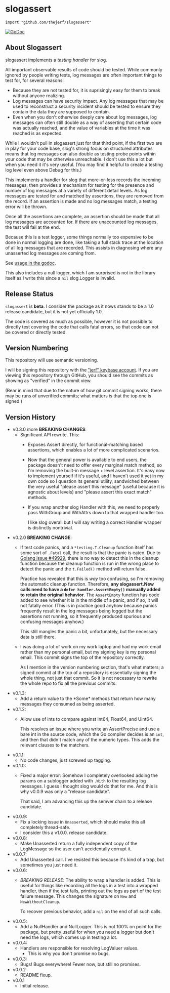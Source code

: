 # slogassert


    import "github.com/thejerf/slogassert"

[![GoDoc](https://pkg.go.dev/badge/github.com/thejerf/slogassert)](https://pkg.go.dev/github.com/thejerf/slogassert)

## About Slogassert

slogassert implements a _testing handler_ for slog.

All important observable results of code should be tested. While
commonly ignored by people writing tests, log messages are often
important things to test for, for several reasons:

 * Because they are not tested for, it is suprisingly easy for them to
   break without anyone realizing.
 * Log messages can have security impact. Any log messages that may be
   used to reconstruct a security incident should be tested to ensure
   they contain the data they are supposed to contain.
 * Even when you don't otherwise deeply care about log
   messages, log messages can often still double as a way of asserting
   that certain code was actually reached, and the value of variables
   at the time it was reached is as expected.
   
While I wouldn't pull in slogassert just for that third point, if the
first two are in play for your code base, slog's strong focus on
structured attributes means that log messages can also double as
testing probe points within your code that may be otherwise
unreachable. I don't use this a lot but when you need it it's very
useful. (You may find it helpful to create a testing log level even
above Debug for this.)

This implements a handler for slog that more-or-less records the
incoming messages, then provides a mechanism for testing for the
presence and number of log messages at a variety of different detail
levels. As log messages are tested for and matched by assertions, they
are removed from the record. If an assertion is made and no log
messages match, a testing error will be thrown.

Once all the assertions are complete, an assertion should be made that
all log messages are accounted for. If there are unaccounted log
messages, the test will fail at the end.

Because this is a test logger, some things normally too expensive to
be done in normal logging are done, like taking a full stack trace at
the location of all log messages that are recorded. This assists in
diagnosing where any unasserted log messages are coming from.

See [usage in the godoc](https://pkg.go.dev/github.com/thejerf/slogassert).

This also includes a null logger, which I am surprised is not in the
library itself as I write this since a `nil` slog.Logger is invalid.

## Release Status

`slogassert` is **beta**. I consider the package as it nows stands to
be a 1.0 release candidate, but it is not yet officially 1.0.

The code is covered as much as possible, however it is not possible to
directly test covering the code that calls fatal errors, so that code
can not be covered or directly tested.

## Version Numbering

This repository will use semantic versioning.

I will be signing this repository with the ["jerf" keybase
account](https://keybase.io/jerf). If you are viewing this repository
through GitHub, you should see the commits as showing as "verified" in
the commit view.

(Bear in mind that due to the nature of how git commit signing works,
there may be runs of unverified commits; what matters is that the top
one is signed.)

## Version History

* v0.3.0 more **BREAKING CHANGES**:
  * Significant API rewrite. This:
    * Exposes Assert directly, for functional-matching based
      assertions, which enables a lot of more complicated scenarios.
    * Now that the general power is available to end users, the
      package doesn't need to offer every marginal match method, so
      I'm removing the built-in message + level assertion. It's easy
      now to implement yourself if it's useful, and I haven't used it
      yet in my own code so I question its general utility, sandwiched
      between the very useful "please assert this message" (useful
      because it is agnostic about levels) and "please assert this
      exact match" methods.
    * If you wrap another slog Handler with this, we need to properly
      pass WithGroup and WithAttrs down to that wrapped handler too.
    
      I like slog overall but I will say writing a correct Handler
      wrapper is distinctly nontrivial.
* v0.2.0 **BREAKING CHANGE**:
  * If test code panics, and a `*testing.T.Cleanup` function itself
    has some sort of `.Fatal` call, the result is that the panic is
    eaten. Due to [Golang issue
    #49929](https://github.com/golang/go/issues/49929), there is no
    way to detect this in the cleanup function because the cleanup
    function is run in the wrong place to detect the panic and the
    `t.Failed()` method will return false.
    
    Practice has revealed that this is _way_ too confusing, so I'm
    removing the automatic cleanup function. Therefore, **any
    slogassert.New calls need to have a `defer handler.AssertEmpty()`
    manually added to retain the original behavior**. The
    `AssertEmpty` function has code added to see whether it is in the
    middle of a panic, and if so, it will not fatally error. (This is
    in practice good anyhow because panics frequently result in the
    log messages being logged but the assertions not running, so it
    frequently produced spurious and confusing messages anyhow.)
    
    This still mangles the panic a bit, unfortunately, but the
    necessary data is still there.
  * I was doing a lot of work on my work laptop and had my work email
    rather than my personal email, but my signing key is my personal
    email. This commit signs the top of the repository correctly.
    
    As I mention in the version numbering section, that's what
    matters; a signed commit at the top of a repository is essentially
    signing the whole thing, not just that commit. So it is not
    necessary to rewrite the whole repo to fix all the previous commits.
* v0.1.3:
  * Add a return value to the \*Some\* methods that return how many
    messages they consumed as being asserted.
* v0.1.2:
  * Allow use of ints to compare against Int64, Float64, and Uint64.
  
    This resolves an issue where you write an AssertPrecise and use a
    bare int in the source code, which the Go compiler decides is an
    `int`, and then that didn't match any of the numeric types. This
    adds the relevant clauses to the matchers.
* v0.1.1:
  * No code changes, just screwed up tagging.
* v0.1.0:
  * Fixed a major error: Somehow I completely overlooked adding the
    params on a sublogger added with `.With` to the resulting log
    messages. I guess I thought slog would do that for me. And this is
    why v0.0.9 was only a "release candidate".
    
    That said, I am advancing this up the semver chain to a release
    candidate. 
* v0.0.9:
  * Fix a locking issue in `Unasserted`, which should make this all
    completely thread-safe.
  * I consider this a v1.0.0. release candidate.
* v0.0.8:
  * Make Unasserted return a fully independent copy of the LogMessage
    so the user can't accidentally corrupt it.
* v0.0.7:
  * Add Unasserted call. I've resisted this because it's kind of a
    trap, but sometimes you just need it.
* v0.0.6:
  * *BREAKING RELEASE*: The ability to wrap a handler is added.
    This is useful for things like recording all the logs in a test
    into a wrapped handler, then if the test fails, printing out the
    logs as part of the test failure message. This changes the
    signature on `New` and `NewWithoutCleanup`.
    
    To recover previous behavior, add a `nil` on the end of all such calls.
* v0.0.5:
  * Add a NullHandler and NullLogger. This is not 100% on point for
    the package, but pretty useful for when you need a logger but
    don't need the logs, which comes up in testing a lot.
* v0.0.4:
  * Handlers are responsible for resolving LogValuer values.
    * This is why you don't promise no bugs.
* v0.0.3:
  * Bugs! Bugs everywhere! Fewer now, but still no promises.
* v0.0.2
  * README fixup.
* v0.0.1
  * Initial release.

